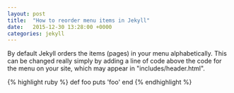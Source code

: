```yaml
---
layout: post
title:  "How to reorder menu items in Jekyll"
date:   2015-12-30 13:28:00 +0000
categories: jekyll
---
```

By default Jekyll orders the items (pages) in your menu alphabetically. This can be changed really simply by adding a line of code above the code for the menu on your site, which may appear in "includes/header.html".

{% highlight ruby %}
def foo
  puts 'foo'
end
{% endhighlight %}
